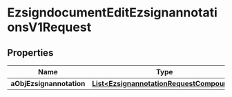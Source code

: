 

# EzsigndocumentEditEzsignannotationsV1Request

## Properties

Name | Type | Description | Notes
------------ | ------------- | ------------- | -------------
**aObjEzsignannotation** | [**List&lt;EzsignannotationRequestCompound&gt;**](EzsignannotationRequestCompound.md) |  | 





